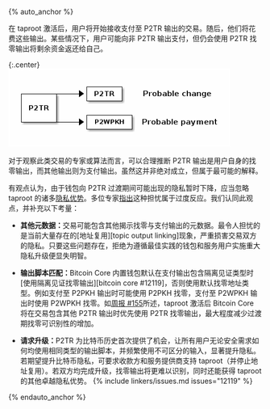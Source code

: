 {% auto_anchor %}

在 taproot 激活后，用户将开始接收支付至 P2TR 输出的交易。随后，他们将花费这些输出。某些情况下，用户可能向非 P2TR 输出支付，但仍会使用 P2TR 找零输出将剩余资金返还给自己。

{:.center}
![示例交易 P2TR -> {P2WPKH、P2TR}](/img/posts/2021-10-p2tr-to-p2tr_p2wpkh.png)

对于观察此类交易的专家或算法而言，可以合理推断 P2TR 输出是用户自身的找零输出，而其他输出则为支付输出。虽然这并非绝对成立，但属于最可能的解释。

有观点认为，由于钱包向 P2TR 过渡期间可能出现的隐私暂时下降，应当忽略 taproot 的诸多[隐私优势][p4tr benefits]。多位专家[指出][coindesk experts]这种担忧属于过度反应。我们认同此观点，并补充以下考量：

- ​**<!--other-metadata-->**​**其他元数据：​**​ 交易可能包含其他揭示找零与支付输出的元数据。最令人担忧的是当前大量存在的[地址复用][topic output linking]现象，严重损害交易双方的隐私。只要这些问题存在，拒绝为遵循最佳实践的钱包和服务用户实施重大隐私升级便显失明智。

- ​**<!--output-script-matching-->**​**输出脚本匹配：​**​ Bitcoin Core 内置钱包默认在支付输出包含隔离见证类型时[使用隔离见证找零输出][bitcoin core #12119]，否则使用默认找零地址类型。例如支付至 P2PKH 输出时可能使用 P2PKH 找零，支付至 P2WPKH 输出时使用 P2WPKH 找零。如[周报 #155][news155 bcc22154]所述，taproot 激活后 Bitcoin Core 将在交易包含其他 P2TR 输出时优先使用 P2TR 找零输出，最大程度减少过渡期找零可识别性的增加。

- ​**<!--request-upgrades-->**​**请求升级：​**​ P2TR 为比特币历史首次提供了机会，让所有用户无论安全需求如何均使用相同类型的输出脚本，并频繁使用不可区分的输入，显著提升隐私。若期望提升比特币隐私，可要求收款方和服务提供商支持 taproot（并停止地址复用）。若双方均完成升级，找零输出将更难以识别，同时还能获得 taproot 的其他卓越隐私优势。
{% include linkers/issues.md issues="12119" %}

{% endauto_anchor %}

[p4tr benefits]: /zh/preparing-for-taproot/#多签
[p4tr safety]: /zh/preparing-for-taproot/#我们为什么要等待
[coindesk experts]: https://www.coindesk.com/tech/2020/12/01/privacy-concerns-over-bitcoin-upgrade-taproot-are-a-non-issue-experts-say/
[compat bcc]: /en/compatibility/bitcoin-core/
[news155 bcc22154]: /zh/newsletters/2021/06/30/#bitcoin-core-22154
